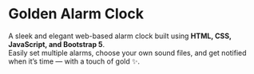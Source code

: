 # Golden Alarm Clock

A sleek and elegant web-based alarm clock built using **HTML, CSS, JavaScript, and Bootstrap 5**.  
Easily set multiple alarms, choose your own sound files, and get notified when it’s time — with a touch of gold ✨.
